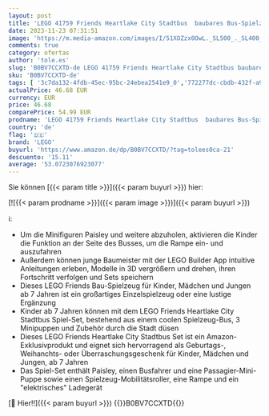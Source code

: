 ```yaml
---
layout: post
title: 'LEGO 41759 Friends Heartlake City Stadtbus  baubares Bus-Spielzeug für Mädchen und Jungen  mit Bushaltestelle und Mini-Puppen inkl. Paisley  Geschenk für Kinder ab 7 Jahren  Exklusiv bei Amazon '
date: 2023-11-23 07:31:51
image: 'https://m.media-amazon.com/images/I/51XOZzx0OwL._SL500_._SL400_.jpg'
comments: true
category: ofertas
author: 'tole.es'
slug: 'B0BV7CCXTD-de LEGO 41759 Friends Heartlake City Stadtbus baubares Bus-...'
sku: 'B0BV7CCXTD-de'
tags: [ '3c7da132-4fdb-45ec-95bc-24ebea2541e9_0','772277dc-cbdb-432f-a915-25a321e9ed8c_0','772277dc-cbdb-432f-a915-25a321e9ed8c_6301','Arborist Merchandising Root','Custom Stores','LEGO','Lego City','Self Service','Special Features Stores','Spielfigur Spielsets','Spielzeug','Spielzeugfiguren & Spielsets','Toys Exclusives','lego','🇩🇪', ]
actualPrice: 46.68 EUR
currency: EUR
price: 46.68
comparePrice: 54.99 EUR
prodname: 'LEGO 41759 Friends Heartlake City Stadtbus  baubares Bus-Spielzeug für Mädchen und Jungen  mit Bushaltestelle und Mini-Puppen inkl. Paisley  Geschenk für Kinder ab 7 Jahren  Exklusiv bei Amazon '
country: 'de'
flag: '🇩🇪'
brand: 'LEGO'
buyurl: 'https://www.amazon.de/dp/B0BV7CCXTD/?tag=tolees0ca-21'
descuento: '15.11'
average: '53.0723076923077'
---
```


Sie können [{{< param title >}}]({{< param buyurl >}}) hier:

[![{{< param prodname >}}]({{< param image >}})]({{< param buyurl >}})

ℹ️:

- Um die Minifiguren Paisley und weitere abzuholen, aktivieren die Kinder die Funktion an der Seite des Busses, um die Rampe ein- und auszufahren
- Außerdem können junge Baumeister mit der LEGO Builder App intuitive Anleitungen erleben, Modelle in 3D vergrößern und drehen, ihren Fortschritt verfolgen und Sets speichern
- Dieses LEGO Friends Bau-Spielzeug für Kinder, Mädchen und Jungen ab 7 Jahren ist ein großartiges Einzelspielzeug oder eine lustige Ergänzung
- Kinder ab 7 Jahren können mit dem LEGO Friends Heartlake City Stadtbus Spiel-Set, bestehend aus einem coolen Spielzeug-Bus, 3 Minipuppen und Zubehör durch die Stadt düsen
- Dieses LEGO Friends Heartlake City Stadtbus Set ist ein Amazon-Exklusivprodukt und eignet sich hervorragend als Geburtags-, Weihanchts- oder Überraschungsgeschenk für Kinder, Mädchen und Jungen, ab 7 Jahren
- Das Spiel-Set enthält Paisley, einen Busfahrer und eine Passagier-Mini-Puppe sowie einen Spielzeug-Mobilitätsroller, eine Rampe und ein "elektrisches" Ladegerät

[🛒 Hier!!]({{< param buyurl >}})
{{<world>}}B0BV7CCXTD{{</world>}}
